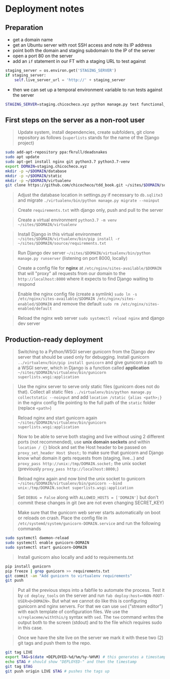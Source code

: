 # Deployment notes

## Preparation
- get a domain name
- get an Ubuntu server with root SSH access and note its IP address
- point both the domain and staging subdomain to the IP of the server
- open a port 80 on the server
- add an `if` statement in our FT with a staging URL to test against
```python
staging_server = os.environ.get('STAGING_SERVER')
if staging_server:
    self.live_server_url = 'http://' + staging_server
````
- then we can set up a temporal environment variable to run tests against the server
```bash
STAGING_SERVER=staging.chicocheco.xyz python manage.py test functional_tests
```

## First steps on the server as a non-root user
> Update system, install dependencies, create subfolders, git clone repository as follows (`superlists` stands for the name of the Django project)
```bash
sudo add-apt-repository ppa:fkrull/deadsnakes
sudo apt update
sudo apt-get install nginx git python3.7 python3.7-venv
export DOMAIN=staging.chicocheco.xyz
mkdir -p ~/$DOMAIN/database
mkdir -p ~/$DOMAIN/static
mkdir -p ~/$DOMAIN/virtualenv
git clone https://github.com/chicocheco/tdd_book.git ~/sites/$DOMAIN/source
``` 
> Adjust the database location in settings.py if necessary to `db.sqlite3` 
and migrate `./virtualenv/bin/python manage.py migrate --noinput`

> Create `requirements.txt` with django only, push and pull to the server

> Create a virtual environment `python3.7 -m venv ~/sites/$DOMAIN/virtualenv`

> Install Django in this virtual environment `~/sites/$DOMAIN/virtualenv/bin/pip install -r ~/sites/$DOMAIN/source/requirements.txt`

> Run Django dev server `~/sites/$DOMAIN/virtualenv/bin/python manage.py runserver` (listening on port 8000, locally)

> Create a config file for **nginx** at `/etc/nginx/sites-available/$DOMAIN` that will "proxy"
all requests from our domain to the `http://localhost:8000` where it expects to find Django waiting to respond

> Enable the nginx config file (create a symlink) `sudo ln -s /etc/nginx/sites-available/$DOMAIN /etc/nginx/sites-enabled/$DOMAIN` 
>and remove the default `sudo rm /etc/nginx/sites-enabled/default`

> Reload the nginx web server `sudo systemctl reload nginx` and django dev server

## Production-ready deployment
> Switching to a Python/WSGI server gunicorn from the Django dev server that should be used only for debugging. 
>Install gunicorn `../virtualenv/bin/pip install gunicorn` and give gunicorn a path to a WSGI server, 
>which in Django is a function called **application** `~/sites/$DOMAIN/virtualenv/bin/gunicorn superlists.wsgi:application`

> Use the nginx server to serve only static files (gunicorn does not do that). Collect all static files 
`../virtualenv/bin/python manage.py collectstatic --noinput` and add `location /static {alias <path>;}` in the nginx 
>config file pointing to the full path of the `static` folder (replace `<path>`)

> Reload nginx and start gunicorn again `~/sites/$DOMAIN/virtualenv/bin/gunicorn superlists.wsgi:application`

> Now to be able to serve both staging and live without using 2 different ports (not recommended), use **unix domain sockets** 
and within `location / {}` block and set the Host header to be passed on `proxy_set_header Host $host;` to make sure that gunicorn and Django know
what domain it gets requests from (staging, live...) and `proxy_pass http://unix:/tmp/DOMAIN.socket;` the unix socket
(previously `proxy_pass http://localhost:8000;`)

> Reload nginx again and now bind the unix socket to gunicorn 
`~/sites/$DOMAIN/virtualenv/bin/gunicorn --bind unix:/tmp/DOMAIN.socket superlists.wsgi:application`

> Set `DEBUG = False` along with `ALLOWED_HOSTS = ['DOMAIN']` but don't commit these changes in git (we are not even changing SECRET_KEY)

> Make sure that the gunicorn web server starts automatically on boot or reloads on crash. Place the config file in
`/etc/systemd/system/gunicorn-DOMAIN.service` and run the following commands
```bash
sudo systemctl daemon-reload
sudo systemctl enable gunicorn-DOMAIN
sudo systemctl start gunicorn-DOMAIN
```

> Install gunicorn also locally and add to requirements.txt
```bash
pip install gunicorn
pip freeze | grep gunicorn >> requirements.txt
git commit -am "Add gunicorn to virtualenv requirements"
git push
```

> Put all the previous steps into a fabfile to automate the process. Test it by `cd deploy_tools` on the server and run
`fab deploy:host=<NON-ROOT-USER>@<DOMAIN>`. But what we cannot do like this is configuring gunicorn and nginx servers.
For that we can use `sed` ("stream editor") with each template of configuration files. 
We use the `s/replaceme/withthis/g` syntax with `sed`. The `tee` command writes the output both to the screen (stdout)
 and to the file which requires sudo in this case.
 
> Once we have the site live on the server we mark it with these two (2) git tags and push them to the repo. 
```bash
git tag LIVE
export TAG=$(date +DEPLOYED-%d/%m/%y-%H%M) # this generates a timestamp DEPLOYED-11/09/19-0613
echo $TAG # should show "DEPLOYED-" and then the timestamp
git tag $TAG
git push origin LIVE $TAG # pushes the tags up
```